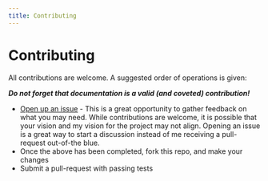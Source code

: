 ```yaml
---
title: Contributing
---
```

# Contributing

All contributions are welcome.  A suggested order of operations is given:

_**Do not forget that documentation is a valid (and coveted) contribution!**_

* [Open up an issue](https://github.com/jrop/perplex/issues/new) - This is a great opportunity to gather feedback on what you may need.  While contributions are welcome, it is possible that your vision and my vision for the project may not align.  Opening an issue is a great way to start a discussion instead of me receiving a pull-request out-of-the blue.
* Once the above has been completed, fork this repo, and make your changes
* Submit a pull-request with passing tests
